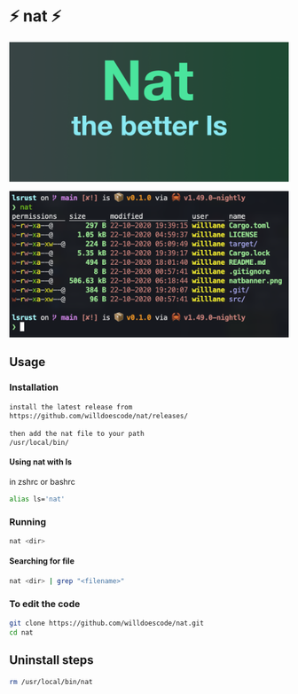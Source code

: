 # ⚡️ nat ⚡️

![banner](natbanner.png)

![demo](natdemo.png)

## Usage

### Installation

```
install the latest release from
https://github.com/willdoescode/nat/releases/

then add the nat file to your path
/usr/local/bin/
```

#### Using nat with ls

in zshrc or bashrc
```bash
alias ls='nat'
```

### Running

```bash
nat <dir>
```

#### Searching for file

```bash
nat <dir> | grep "<filename>"
```

### To edit the code

```bash
git clone https://github.com/willdoescode/nat.git
cd nat
```

## Uninstall steps

```bash
rm /usr/local/bin/nat
```